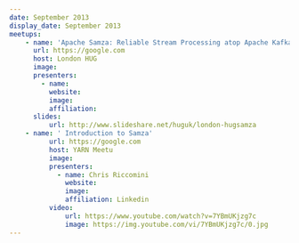 ```yaml
---
date: September 2013
display_date: September 2013
meetups:
    - name: 'Apache Samza: Reliable Stream Processing atop Apache Kafka and Hadoop YARN'
      url: https://google.com
      host: London HUG
      image: 
      presenters:
        - name:
          website: 
          image:
          affiliation:
      slides:
          url: http://www.slideshare.net/huguk/london-hugsamza
    - name: ' Introduction to Samza'
          url: https://google.com
          host: YARN Meetu
          image: 
          presenters:
            - name: Chris Riccomini
              website: 
              image:
              affiliation: Linkedin
          video:
              url: https://www.youtube.com/watch?v=7YBmUKjzg7c
              image: https://img.youtube.com/vi/7YBmUKjzg7c/0.jpg
---
```

<!--
   Licensed to the Apache Software Foundation (ASF) under one or more
   contributor license agreements.  See the NOTICE file distributed with
   this work for additional information regarding copyright ownership.
   The ASF licenses this file to You under the Apache License, Version 2.0
   (the "License"); you may not use this file except in compliance with
   the License.  You may obtain a copy of the License at

       http://www.apache.org/licenses/LICENSE-2.0

   Unless required by applicable law or agreed to in writing, software
   distributed under the License is distributed on an "AS IS" BASIS,
   WITHOUT WARRANTIES OR CONDITIONS OF ANY KIND, either express or implied.
   See the License for the specific language governing permissions and
   limitations under the License.
-->